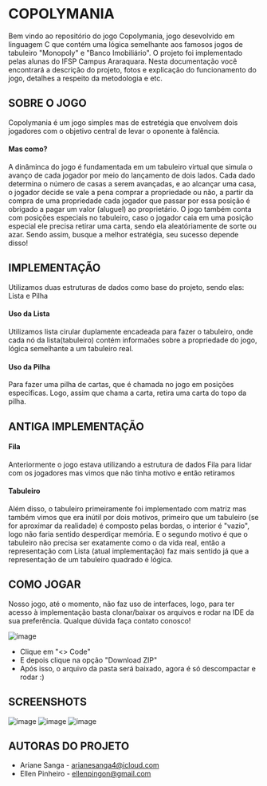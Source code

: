 # COPOLYMANIA
Bem vindo ao repositório do jogo Copolymania, jogo desevolvido em linguagem C que contém uma lógica semelhante aos famosos jogos de tabuleiro "Monopoly" e "Banco Imobiliário". O projeto foi implementado pelas alunas do IFSP Campus Araraquara.
Nesta documentação você encontrará a descrição do projeto, fotos e explicação do funcionamento do jogo, detalhes a respeito da metodologia e etc.

## SOBRE O JOGO
Copolymania é um jogo simples mas de estretégia que envolvem dois jogadores com o objetivo central de levar o oponente à falência. 
#### Mas como? 
A dinâminca do jogo é fundamentada em um tabuleiro virtual que simula o avanço de cada jogador por meio do lançamento de dois lados. Cada dado determina o número de casas a serem avançadas, e ao alcançar uma casa, o jogador decide se vale a pena comprar a propriedade ou não, a partir da compra de uma propriedade cada jogador que passar por essa posição é obrigado a pagar um valor (aluguel) ao proprietário. O jogo também conta com posições especiais no tabuleiro, caso o jogador caia em uma posição especial ele precisa retirar uma carta, sendo ela aleatóriamente de sorte ou azar. Sendo assim, busque a melhor estratégia, seu sucesso depende disso!

## IMPLEMENTAÇÃO
Utilizamos duas estruturas de dados como base do projeto, sendo elas: Lista e Pilha
#### Uso da Lista
Utilizamos lista cirular duplamente encadeada para fazer o tabuleiro, onde cada nó da lista(tabuleiro) contém informaões sobre a propriedade do jogo, lógica semelhante a um tabuleiro real.
#### Uso da Pilha
Para fazer uma pilha de cartas, que é chamada no jogo em posições específicas. Logo, assim que chama a carta, retira uma carta do topo da pilha.

## ANTIGA IMPLEMENTAÇÃO
#### Fila
Anteriormente o jogo estava utilizando a estrutura de dados Fila para lidar com os jogadores mas vimos que não tinha motivo e então retiramos
#### Tabuleiro
Além disso, o tabuleiro primeiramente foi implementado com matriz mas também vimos que era inútil por dois motivos, primeiro que um tabuleiro (se for aproximar da realidade) é composto pelas bordas, o interior é "vazio", logo não faria sentido desperdiçar memória. E o segundo motivo é que o tabuleiro não precisa ser exatamente como o da vida real, então a representação com Lista (atual implementação) faz mais sentido já que a representação de um tabuleiro quadrado é lógica.

## COMO JOGAR
Nosso jogo, até o momento, não faz uso de interfaces, logo, para ter acesso à implementação basta clonar/baixar os arquivos e rodar na IDE da sua preferência. Qualque dúvida faça contato conosco!

![image](https://github.com/ArianeSanga/COPOLYMANIA/assets/141193456/7d07b9d3-efbe-416e-81cb-466f912846c6)

* Clique em "<> Code"
* E depois clique na opção "Download ZIP"
* Após isso, o arquivo da pasta será baixado, agora é só descompactar e rodar :)

## SCREENSHOTS
![image](https://github.com/ArianeSanga/COPOLYMANIA/assets/141193456/607c614f-4786-4bb2-8a7c-127aac2bddc0)
![image](https://github.com/ArianeSanga/COPOLYMANIA/assets/141193456/46178801-fca9-4b91-91b3-e46cf7150288)
![image](https://github.com/ArianeSanga/COPOLYMANIA/assets/141193456/1718ec7c-409f-45c5-a246-2435718dd446)

## AUTORAS DO PROJETO
*  Ariane Sanga - arianesanga4@icloud.com
*  Ellen Pinheiro - ellenpingon@gmail.com
